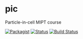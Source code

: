 # pic
Particle-in-cell MIPT course

[![Packagist](https://img.shields.io/packagist/l/doctrine/orm.svg)](https://github.com/heyfaraday/pic/blob/master/LICENSE) 
[![Status](https://img.shields.io/badge/status-dev-ff69b4.svg)]()
[![Build Status](https://travis-ci.org/heyfaraday/pic.svg?branch=master)](https://travis-ci.org/heyfaraday/pic)
